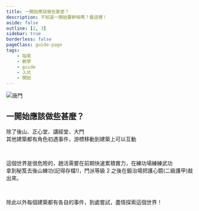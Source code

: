 ```yaml
---
title: 一開始應該做些甚麼？
description: 不知道一開始要幹嘛嗎？看這裡！
aside: false
outline: [2, 3]
sidebar: true
borderless: false
pageClass: guide-page
tags:
    - 指南
    - 教學
    - guide
    - 入坑
    - 開始
---
```


<img class='guide-img' src='/images/guide/2-how-to-start.jpg' alt='唐門'>

## 一開始應該做些甚麼？

除了後山、正心堂、講經堂、大門  
其他建築都有角色初遇事件，游標移動到建築上可以互動

<br>

這個世界是很危險的，趙活需要在前期快速累積實力，在練功場練練武功  
拿到秘笈去後山練功(記得存檔!)，門派等級 2 之後在鍛治場把護心鏡(二級護甲)敲出來。

<br>

除此以外每個建築都有各自的事件，到處嘗試，盡情探索這個世界！
